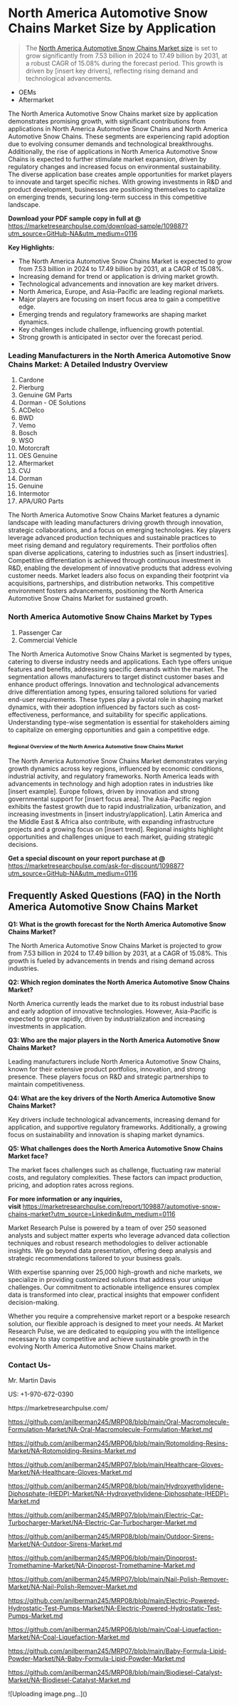<h1>North America Automotive Snow Chains Market&nbsp;Size by Application</h1><blockquote><p>The <a href="https://marketresearchpulse.com/download-sample/109887?utm_source=GitHub-NA&amp;utm_medium=0116">North America Automotive Snow Chains Market size</a> is set to grow significantly from 7.53 billion in 2024 to 17.49 billion by 2031, at a robust CAGR of 15.08% during the forecast period. This growth is driven by [insert key drivers], reflecting rising demand and technological advancements.</p></blockquote><ul><li>OEMs<li> Aftermarket</li></ul><p>The North America Automotive Snow Chains market size by application demonstrates promising growth, with significant contributions from applications in North America Automotive Snow Chains and North America Automotive Snow Chains. These segments are experiencing rapid adoption due to evolving consumer demands and technological breakthroughs. Additionally, the rise of applications in North America Automotive Snow Chains is expected to further stimulate market expansion, driven by regulatory changes and increased focus on environmental sustainability. The diverse application base creates ample opportunities for market players to innovate and target specific niches. With growing investments in R&D and product development, businesses are positioning themselves to capitalize on emerging trends, securing long-term success in this competitive landscape.</p><p><strong>Download your PDF sample copy in full at @ </strong><a href="https://marketresearchpulse.com/download-sample/109887?utm_source=GitHub-NA&amp;utm_medium=0116">https://marketresearchpulse.com/download-sample/109887?utm_source=GitHub-NA&amp;utm_medium=0116</a></p><p><strong>Key Highlights: </strong></p><ul><li>The North America Automotive Snow Chains Market is expected to grow from 7.53 billion in 2024 to 17.49 billion by 2031, at a CAGR of 15.08%.</li><li>Increasing demand for trend or application is driving market growth.</li><li>Technological advancements and innovation are key market drivers.</li><li>North America, Europe, and Asia-Pacific are leading regional markets.</li><li>Major players are focusing on insert focus area to gain a competitive edge.</li><li>Emerging trends and regulatory frameworks are shaping market dynamics.</li><li>Key challenges include challenge, influencing growth potential.</li><li>Strong growth is anticipated in sector over the forecast period.</li></ul><h3>Leading Manufacturers in the North America Automotive Snow Chains Market: A Detailed Industry Overview</h3><ol><li>Cardone</li><li>Pierburg</li><li>Genuine GM Parts</li><li>Dorman - OE Solutions</li><li>ACDelco</li><li>BWD</li><li>Vemo</li><li>Bosch</li><li>WSO</li><li>Motorcraft</li><li>OES Genuine</li><li>Aftermarket</li><li>CVJ</li><li>Dorman</li><li>Genuine</li><li>Intermotor</li><li>APA/URO Parts</li></ol><div class="flex max-w-full flex-col flex-grow"><div class="min-h-8 text-message flex w-full flex-col items-end gap-2 whitespace-normal break-words [.text-message+&amp;]:mt-5" dir="auto" data-message-author-role="assistant" data-message-id="fd8432e4-4910-450d-b182-61b7bfb0a01f" data-message-model-slug="gpt-4o"><div class="flex w-full flex-col gap-1 empty:hidden first:pt-[3px]"><div class="markdown prose w-full break-words dark:prose-invert light"><p>The North America Automotive Snow Chains Market features a dynamic landscape with leading manufacturers driving growth through innovation, strategic collaborations, and a focus on emerging technologies. Key players leverage advanced production techniques and sustainable practices to meet rising demand and regulatory requirements. Their portfolios often span diverse applications, catering to industries such as [insert industries]. Competitive differentiation is achieved through continuous investment in R&amp;D, enabling the development of innovative products that address evolving customer needs. Market leaders also focus on expanding their footprint via acquisitions, partnerships, and distribution networks. This competitive environment fosters advancements, positioning the North America Automotive Snow Chains Market for sustained growth.</p></div></div></div></div><h3>North America Automotive Snow Chains Market by Types</h3><ol><li>Passenger Car<li> Commercial Vehicle</li></ol><div class="flex max-w-full flex-col flex-grow"><div class="min-h-8 text-message flex w-full flex-col items-end gap-2 whitespace-normal break-words [.text-message+&amp;]:mt-5" dir="auto" data-message-author-role="assistant" data-message-id="084470be-0bb7-4664-bddf-5156b4f41249" data-message-model-slug="gpt-4o-mini"><div class="flex w-full flex-col gap-1 empty:hidden first:pt-[3px]"><div class="markdown prose w-full break-words dark:prose-invert light"><p>The North America Automotive Snow Chains Market is segmented by types, catering to diverse industry needs and applications. Each type offers unique features and benefits, addressing specific demands within the market. The segmentation allows manufacturers to target distinct customer bases and enhance product offerings. Innovation and technological advancements drive differentiation among types, ensuring tailored solutions for varied end-user requirements. These types play a pivotal role in shaping market dynamics, with their adoption influenced by factors such as cost-effectiveness, performance, and suitability for specific applications. Understanding type-wise segmentation is essential for stakeholders aiming to capitalize on emerging opportunities and gain a competitive edge.</p></div></div></div></div><h3><span style="font-size: 11px;">Regional Overview of the North America Automotive Snow Chains Market</span></h3><div class="flex max-w-full flex-col flex-grow"><div class="min-h-8 text-message flex w-full flex-col items-end gap-2 whitespace-normal break-words [.text-message+&amp;]:mt-5" dir="auto" data-message-author-role="assistant" data-message-id="e9038762-ce64-4e30-91c9-9bd413514231" data-message-model-slug="gpt-4o-mini"><div class="flex w-full flex-col gap-1 empty:hidden first:pt-[3px]"><div class="markdown prose w-full break-words dark:prose-invert light"><p>The North America Automotive Snow Chains Market demonstrates varying growth dynamics across key regions, influenced by economic conditions, industrial activity, and regulatory frameworks. North America leads with advancements in technology and high adoption rates in industries like [insert example]. Europe follows, driven by innovation and strong governmental support for [insert focus area]. The Asia-Pacific region exhibits the fastest growth due to rapid industrialization, urbanization, and increasing investments in [insert industry/application]. Latin America and the Middle East &amp; Africa also contribute, with expanding infrastructure projects and a growing focus on [insert trend]. Regional insights highlight opportunities and challenges unique to each market, guiding strategic decisions.</p></div></div></div></div><p><strong>Get a special discount on your report purchase at @ </strong><a href="https://marketresearchpulse.com/ask-for-discount/109887?utm_source=GitHub-NA&amp;utm_medium=0116">https://marketresearchpulse.com/ask-for-discount/109887?utm_source=GitHub-NA&amp;utm_medium=0116</a></p><h2>Frequently Asked Questions (FAQ) in the North America Automotive Snow Chains Market</h2><p><strong>Q1: What is the growth forecast for the North America Automotive Snow Chains Market?</strong></p><p>The North America Automotive Snow Chains Market is projected to grow from 7.53 billion in 2024 to 17.49 billion by 2031, at a CAGR of 15.08%. This growth is fueled by advancements in trends and rising demand across industries.</p><p><strong>Q2: Which region dominates the North America Automotive Snow Chains Market?</strong></p><p>North America currently leads the market due to its robust industrial base and early adoption of innovative technologies. However, Asia-Pacific is expected to grow rapidly, driven by industrialization and increasing investments in application.</p><p><strong>Q3: Who are the major players in the North America Automotive Snow Chains Market?</strong></p><p>Leading manufacturers include North America Automotive Snow Chains, known for their extensive product portfolios, innovation, and strong presence. These players focus on R&amp;D and strategic partnerships to maintain competitiveness.</p><p><strong>Q4: What are the key drivers of the North America Automotive Snow Chains Market?</strong></p><p>Key drivers include technological advancements, increasing demand for application, and supportive regulatory frameworks. Additionally, a growing focus on sustainability and innovation is shaping market dynamics.</p><p><strong>Q5: What challenges does the North America Automotive Snow Chains Market face?</strong></p><p>The market faces challenges such as challenge, fluctuating raw material costs, and regulatory complexities. These factors can impact production, pricing, and adoption rates across regions.</p><p><strong>For more information or any inquiries, visit&nbsp;</strong><a href="https://marketresearchpulse.com/report/109887/automotive-snow-chains-market?utm_source=Linkedin&utm_medium=0116">https://marketresearchpulse.com/report/109887/automotive-snow-chains-market?utm_source=Linkedin&utm_medium=0116</a></p><p>Market Research Pulse is powered by a team of over 250 seasoned analysts and subject matter experts who leverage advanced data collection techniques and robust research methodologies to deliver actionable insights. We go beyond data presentation, offering deep analysis and strategic recommendations tailored to your business goals.</p><p>With expertise spanning over 25,000 high-growth and niche markets, we specialize in providing customized solutions that address your unique challenges. Our commitment to actionable intelligence ensures complex data is transformed into clear, practical insights that empower confident decision-making.</p><p>Whether you require a comprehensive market report or a bespoke research solution, our flexible approach is designed to meet your needs. At Market Research Pulse, we are dedicated to equipping you with the intelligence necessary to stay competitive and achieve sustainable growth in the evolving North America Automotive Snow Chains market.</p><h3><strong>Contact Us-</strong></h3><p>Mr. Martin Davis</p><p>US: +1-970-672-0390</p><p>https://marketresearchpulse.com/</p><p><a href="https://github.com/anilberman245/MRP08/blob/main/Oral-Macromolecule-Formulation-Market/NA-Oral-Macromolecule-Formulation-Market.md">https://github.com/anilberman245/MRP08/blob/main/Oral-Macromolecule-Formulation-Market/NA-Oral-Macromolecule-Formulation-Market.md</a></p><p><a href="https://github.com/anilberman245/MRP06/blob/main/Rotomolding-Resins-Market/NA-Rotomolding-Resins-Market.md">https://github.com/anilberman245/MRP06/blob/main/Rotomolding-Resins-Market/NA-Rotomolding-Resins-Market.md</a></p><p><a href="https://github.com/anilberman245/MRP07/blob/main/Healthcare-Gloves-Market/NA-Healthcare-Gloves-Market.md">https://github.com/anilberman245/MRP07/blob/main/Healthcare-Gloves-Market/NA-Healthcare-Gloves-Market.md</a></p><p><a href="https://github.com/anilberman245/MRP08/blob/main/Hydroxyethylidene-Diphosphate-(HEDP)-Market/NA-Hydroxyethylidene-Diphosphate-(HEDP)-Market.md">https://github.com/anilberman245/MRP08/blob/main/Hydroxyethylidene-Diphosphate-(HEDP)-Market/NA-Hydroxyethylidene-Diphosphate-(HEDP)-Market.md</a></p><p><a href="https://github.com/anilberman245/MRP07/blob/main/Electric-Car-Turbocharger-Market/NA-Electric-Car-Turbocharger-Market.md">https://github.com/anilberman245/MRP07/blob/main/Electric-Car-Turbocharger-Market/NA-Electric-Car-Turbocharger-Market.md</a></p><p><a href="https://github.com/anilberman245/MRP08/blob/main/Outdoor-Sirens-Market/NA-Outdoor-Sirens-Market.md">https://github.com/anilberman245/MRP08/blob/main/Outdoor-Sirens-Market/NA-Outdoor-Sirens-Market.md</a></p><p><a href="https://github.com/anilberman245/MRP06/blob/main/Dinoprost-Tromethamine-Market/NA-Dinoprost-Tromethamine-Market.md">https://github.com/anilberman245/MRP06/blob/main/Dinoprost-Tromethamine-Market/NA-Dinoprost-Tromethamine-Market.md</a></p><p><a href="https://github.com/anilberman245/MRP07/blob/main/Nail-Polish-Remover-Market/NA-Nail-Polish-Remover-Market.md">https://github.com/anilberman245/MRP07/blob/main/Nail-Polish-Remover-Market/NA-Nail-Polish-Remover-Market.md</a></p><p><a href="https://github.com/anilberman245/MRP08/blob/main/Electric-Powered-Hydrostatic-Test-Pumps-Market/NA-Electric-Powered-Hydrostatic-Test-Pumps-Market.md">https://github.com/anilberman245/MRP08/blob/main/Electric-Powered-Hydrostatic-Test-Pumps-Market/NA-Electric-Powered-Hydrostatic-Test-Pumps-Market.md</a></p><p><a href="https://github.com/anilberman245/MRP06/blob/main/Coal-Liquefaction-Market/NA-Coal-Liquefaction-Market.md">https://github.com/anilberman245/MRP06/blob/main/Coal-Liquefaction-Market/NA-Coal-Liquefaction-Market.md</a></p><p><a href="https://github.com/anilberman245/MRP07/blob/main/Baby-Formula-Lipid-Powder-Market/NA-Baby-Formula-Lipid-Powder-Market.md">https://github.com/anilberman245/MRP07/blob/main/Baby-Formula-Lipid-Powder-Market/NA-Baby-Formula-Lipid-Powder-Market.md</a></p><p><a href="https://github.com/anilberman245/MRP08/blob/main/Biodiesel-Catalyst-Market/NA-Biodiesel-Catalyst-Market.md">https://github.com/anilberman245/MRP08/blob/main/Biodiesel-Catalyst-Market/NA-Biodiesel-Catalyst-Market.md</a></p>
![Uploading image.png…]()
